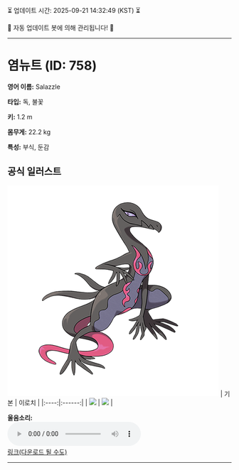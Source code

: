 
⏳ 업데이트 시간: 2025-09-21 14:32:49 (KST) ⏳

🤖 자동 업데이트 봇에 의해 관리됩니다! 🤖

---

# 염뉴트 (ID: 758)
**영어 이름:** Salazzle

**타입:** 독, 불꽃

**키:** 1.2 m

**몸무게:** 22.2 kg

**특성:** 부식, 둔감

## 공식 일러스트
![](https://raw.githubusercontent.com/PokeAPI/sprites/master/sprites/pokemon/other/official-artwork/758.png)
| 기본 | 이로치 |
|:----:|:------:|
| <img src="http://play.pokemonshowdown.com/sprites/ani/salazzle.gif" width="200"> | <img src="http://play.pokemonshowdown.com/sprites/ani-shiny/salazzle.gif" width="200"> |

**울음소리:**<br><audio controls src="https://raw.githubusercontent.com/PokeAPI/cries/main/cries/pokemon/latest/758.ogg"></audio><br> [링크(다운로드 될 수도)](https://raw.githubusercontent.com/PokeAPI/cries/main/cries/pokemon/latest/758.ogg)


---
